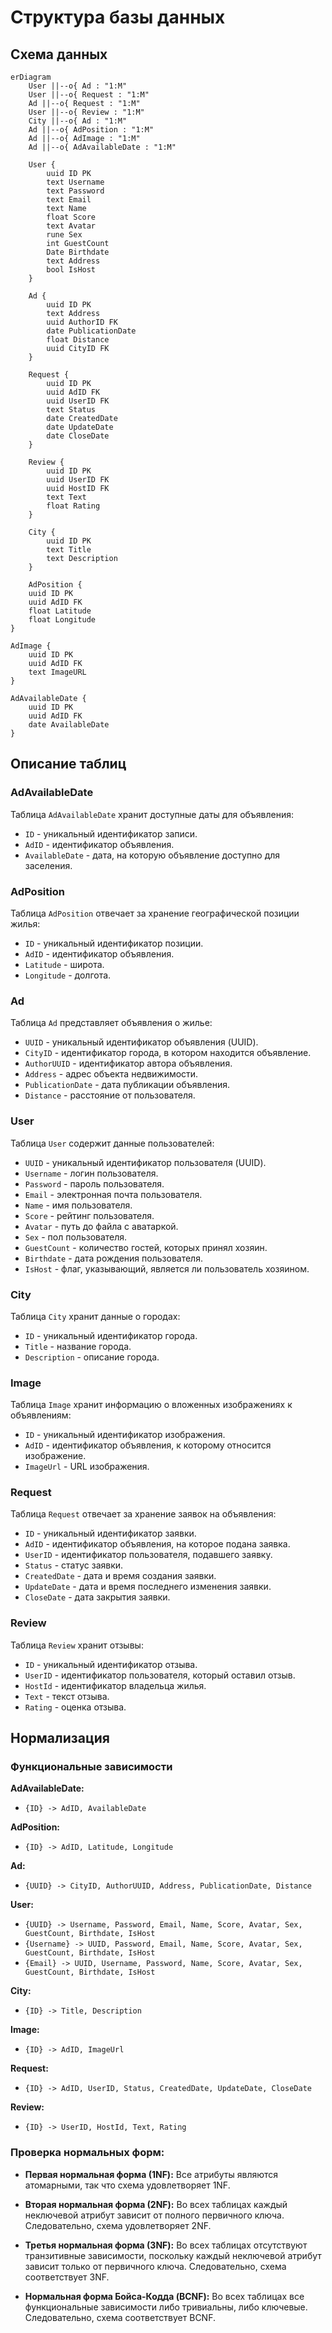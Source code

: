 # Структура базы данных

## Схема данных
```mermaid
erDiagram
    User ||--o{ Ad : "1:M"
    User ||--o{ Request : "1:M"
    Ad ||--o{ Request : "1:M"
    User ||--o{ Review : "1:M"
    City ||--o{ Ad : "1:M"
    Ad ||--o{ AdPosition : "1:M"
    Ad ||--o{ AdImage : "1:M"
    Ad ||--o{ AdAvailableDate : "1:M"

    User {
        uuid ID PK
        text Username
        text Password
        text Email
        text Name
        float Score
        text Avatar
        rune Sex
        int GuestCount
        Date Birthdate
        text Address
        bool IsHost
    }

    Ad {
        uuid ID PK
        text Address
        uuid AuthorID FK
        date PublicationDate
        float Distance
        uuid CityID FK
    }

    Request {
        uuid ID PK
        uuid AdID FK
        uuid UserID FK
        text Status
        date CreatedDate
        date UpdateDate
        date CloseDate
    }

    Review {
        uuid ID PK
        uuid UserID FK
        uuid HostID FK
        text Text
        float Rating
    }

    City {
        uuid ID PK
        text Title
        text Description
    }

    AdPosition {
    uuid ID PK
    uuid AdID FK
    float Latitude
    float Longitude
}

AdImage {
    uuid ID PK
    uuid AdID FK
    text ImageURL
}

AdAvailableDate {
    uuid ID PK
    uuid AdID FK
    date AvailableDate
}
```

## Описание таблиц

### AdAvailableDate
Таблица `AdAvailableDate` хранит доступные даты для объявления:
- `ID` - уникальный идентификатор записи.
- `AdID` - идентификатор объявления.
- `AvailableDate` - дата, на которую объявление доступно для заселения.

### AdPosition
Таблица `AdPosition` отвечает за хранение географической позиции жилья:
- `ID` - уникальный идентификатор позиции.
- `AdID` - идентификатор объявления.
- `Latitude` - широта.
- `Longitude` - долгота.

### Ad
Таблица `Ad` представляет объявления о жилье:
- `UUID` - уникальный идентификатор объявления (UUID).
- `CityID` - идентификатор города, в котором находится объявление.
- `AuthorUUID` - идентификатор автора объявления.
- `Address` - адрес объекта недвижимости.
- `PublicationDate` - дата публикации объявления.
- `Distance` - расстояние от пользователя.

### User
Таблица `User` содержит данные пользователей:
- `UUID` - уникальный идентификатор пользователя (UUID).
- `Username` - логин пользователя.
- `Password` - пароль пользователя.
- `Email` - электронная почта пользователя.
- `Name` - имя пользователя.
- `Score` - рейтинг пользователя.
- `Avatar` - путь до файла с аватаркой.
- `Sex` - пол пользователя.
- `GuestCount` - количество гостей, которых принял хозяин.
- `Birthdate` - дата рождения пользователя.
- `IsHost` - флаг, указывающий, является ли пользователь хозяином.

### City
Таблица `City` хранит данные о городах:
- `ID` - уникальный идентификатор города.
- `Title` - название города.
- `Description` - описание города.

### Image
Таблица `Image` хранит информацию о вложенных изображениях к объявлениям:
- `ID` - уникальный идентификатор изображения.
- `AdID` - идентификатор объявления, к которому относится изображение.
- `ImageUrl` - URL изображения.

### Request
Таблица `Request` отвечает за хранение заявок на объявления:
- `ID` - уникальный идентификатор заявки.
- `AdID` - идентификатор объявления, на которое подана заявка.
- `UserID` - идентификатор пользователя, подавшего заявку.
- `Status` - статус заявки.
- `CreatedDate` - дата и время создания заявки.
- `UpdateDate` - дата и время последнего изменения заявки.
- `CloseDate` - дата закрытия заявки.

### Review
Таблица `Review` хранит отзывы:
- `ID` - уникальный идентификатор отзыва.
- `UserID` - идентификатор пользователя, который оставил отзыв.
- `HostId` - идентификатор владельца жилья.
- `Text` - текст отзыва.
- `Rating` - оценка отзыва.

## Нормализация

### Функциональные зависимости

**AdAvailableDate:**
- `{ID} -> AdID, AvailableDate`

**AdPosition:**
- `{ID} -> AdID, Latitude, Longitude`

**Ad:**
- `{UUID} -> CityID, AuthorUUID, Address, PublicationDate, Distance`

**User:**
- `{UUID} -> Username, Password, Email, Name, Score, Avatar, Sex, GuestCount, Birthdate, IsHost`
- `{Username} -> UUID, Password, Email, Name, Score, Avatar, Sex, GuestCount, Birthdate, IsHost`
- `{Email} -> UUID, Username, Password, Name, Score, Avatar, Sex, GuestCount, Birthdate, IsHost`

**City:**
- `{ID} -> Title, Description`

**Image:**
- `{ID} -> AdID, ImageUrl`

**Request:**
- `{ID} -> AdID, UserID, Status, CreatedDate, UpdateDate, CloseDate`

**Review:**
- `{ID} -> UserID, HostId, Text, Rating`

### Проверка нормальных форм:

- **Первая нормальная форма (1NF):**
  Все атрибуты являются атомарными, так что схема удовлетворяет 1NF.

- **Вторая нормальная форма (2NF):**
  Во всех таблицах каждый неключевой атрибут зависит от полного первичного ключа. Следовательно, схема удовлетворяет 2NF.

- **Третья нормальная форма (3NF):**
  Во всех таблицах отсутствуют транзитивные зависимости, поскольку каждый неключевой атрибут зависит только от первичного ключа. Следовательно, схема соответствует 3NF.

- **Нормальная форма Бойса-Кодда (BCNF):**
  Во всех таблицах все функциональные зависимости либо тривиальны, либо ключевые. Следовательно, схема соответствует BCNF.

